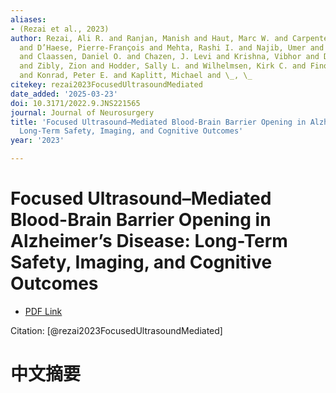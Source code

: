 ```yaml
---
aliases:
- (Rezai et al., 2023)
author: Rezai, Ali R. and Ranjan, Manish and Haut, Marc W. and Carpenter, Jeffrey
  and D’Haese, Pierre-François and Mehta, Rashi I. and Najib, Umer and Wang, Peng
  and Claassen, Daniel O. and Chazen, J. Levi and Krishna, Vibhor and Deib, Gerard
  and Zibly, Zion and Hodder, Sally L. and Wilhelmsen, Kirk C. and Finomore, Victor
  and Konrad, Peter E. and Kaplitt, Michael and \_, \_
citekey: rezai2023FocusedUltrasoundMediated
date_added: '2025-03-23'
doi: 10.3171/2022.9.JNS221565
journal: Journal of Neurosurgery
title: 'Focused Ultrasound–Mediated Blood-Brain Barrier Opening in Alzheimer’s Disease:
  Long-Term Safety, Imaging, and Cognitive Outcomes'
year: '2023'

---
```

# Focused Ultrasound–Mediated Blood-Brain Barrier Opening in Alzheimer’s Disease: Long-Term Safety, Imaging, and Cognitive Outcomes
- [PDF Link](zotero://open-pdf/library/items/TRQFWUCW)

Citation: [@rezai2023FocusedUltrasoundMediated]

# 中文摘要
